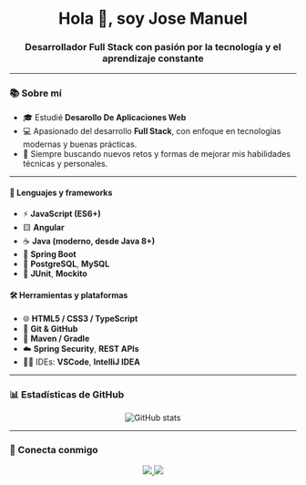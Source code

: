 <h1 align="center">Hola 👋, soy Jose Manuel</h1>
<h3 align="center">Desarrollador Full Stack con pasión por la tecnología y el aprendizaje constante</h3>

---

### 📚 Sobre mí

- 🎓 Estudié **Desarollo De Aplicaciones Web**
- 💻 Apasionado del desarrollo **Full Stack**, con enfoque en tecnologías modernas y buenas prácticas.
- 🚀 Siempre buscando nuevos retos y formas de mejorar mis habilidades técnicas y personales.

---

#### 🧠 Lenguajes y frameworks
- ⚡ **JavaScript (ES6+)**
- 🟨 **Angular**
- ☕ **Java (moderno, desde Java 8+)**
- 🌱 **Spring Boot**
- 🐘 **PostgreSQL**, **MySQL**
- 🧪 **JUnit**, **Mockito**

#### 🛠️ Herramientas y plataformas
- 🌐 **HTML5 / CSS3 / TypeScript**
- 🧰 **Git & GitHub**
- 🧱 **Maven / Gradle**
- ☁️ **Spring Security**, **REST APIs**
- 🧑‍💻 IDEs: **VSCode**, **IntelliJ IDEA**

---

### 📊 Estadísticas de GitHub

<p align="center">
  <img src="https://github-readme-stats.vercel.app/api?username=JoseManuelTuUsuario&show_icons=true&theme=tokyonight" alt="GitHub stats" />
</p>

---

### 🤝 Conecta conmigo

<p align="center">
  <a href="[https://www.linkedin.com/in/TuPerfil](https://www.linkedin.com/in/jos%C3%A9-manuel-garc%C3%ADa-alonso-1507b826b/)" target="_blank">
    <img src="https://img.shields.io/badge/LinkedIn-blue?logo=linkedin&style=for-the-badge" />
  </a>
  <a href="mailto:tuemail@correo.com" target="_blank">
    <img src="https://img.shields.io/badge/Gmail-red?logo=gmail&style=for-the-badge" />
  </a>
</p>


<!--
**Yerthan2/Yerthan2** is a ✨ _special_ ✨ repository because its `README.md` (this file) appears on your GitHub profile.

Here are some ideas to get you started:

- 🔭 I’m currently working on ...
- 🌱 I’m currently learning ...
- 👯 I’m looking to collaborate on ...
- 🤔 I’m looking for help with ...
- 💬 Ask me about ...
- 📫 How to reach me: ...
- 😄 Pronouns: ...
- ⚡ Fun fact: ...
-->
